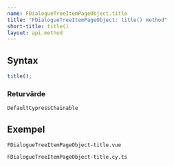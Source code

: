 ```yaml
---
name: FDialogueTreeItemPageObject.title
title: "FDialogueTreeItemPageObject: title() method"
short-title: title()
layout: api.method
---
```


## Syntax

```ts nocompile nolint
title();
```

### Returvärde

`DefaultCypressChainable`

## Exempel

```import static
FDialogueTreeItemPageObject-title.vue
```

```import
FDialogueTreeItemPageObject-title.cy.ts
```
